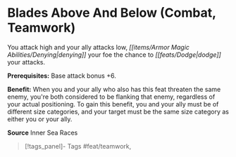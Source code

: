 ﻿---
cssclass: [feats]

---
# Blades Above And Below (Combat, Teamwork)

You attack high and your ally attacks low, _[[items/Armor Magic Abilities/Denying|denying]]_ your foe the chance to _[[feats/Dodge|dodge]]_ your attacks.

**Prerequisites:** Base attack bonus +6.

**Benefit:** When you and your ally who also has this feat threaten the same enemy, you're both considered to be flanking that enemy, regardless of your actual positioning. To gain this benefit, you and your ally must be of different size categories, and your target must be the same size category as either you or your ally.

**Source** Inner Sea Races
>[!tags_panel]- Tags
> #feat/teamwork, 